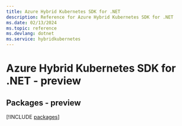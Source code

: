 ```yaml
---
title: Azure Hybrid Kubernetes SDK for .NET
description: Reference for Azure Hybrid Kubernetes SDK for .NET
ms.date: 02/13/2024
ms.topic: reference
ms.devlang: dotnet
ms.service: hybridkubernetes
---
```

# Azure Hybrid Kubernetes SDK for .NET - preview
## Packages - preview
[!INCLUDE [packages](hybrid-kubernetes-index.md)]